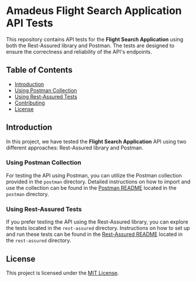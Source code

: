 # Amadeus Flight Search Application API Tests

This repository contains API tests for the **Flight Search Application** using both the Rest-Assured library and Postman. The tests are designed to ensure the correctness and reliability of the API's endpoints.

## Table of Contents

- [Introduction](#introduction)
- [Using Postman Collection](#using-postman-collection)
- [Using Rest-Assured Tests](#using-rest-assured-tests)
- [Contributing](#contributing)
- [License](#license)

## Introduction

In this project, we have tested the **Flight Search Application** API using two different approaches: Rest-Assured library and Postman.

### Using Postman Collection

For testing the API using Postman, you can utilize the Postman collection provided in the `postman` directory. Detailed instructions on how to import and use the collection can be found in the [Postman README](./postman/README.md) located in the `postman` directory.

### Using Rest-Assured Tests

If you prefer testing the API using the Rest-Assured library, you can explore the tests located in the `rest-assured` directory. Instructions on how to set up and run these tests can be found in the [Rest-Assured README](./rest-assured/README.md) located in the `rest-assured` directory.

## License

This project is licensed under the [MIT License](LICENSE).